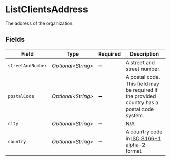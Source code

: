 # ListClientsAddress

The address of the organization.


## Fields

| Field                                                                                            | Type                                                                                             | Required                                                                                         | Description                                                                                      |
| ------------------------------------------------------------------------------------------------ | ------------------------------------------------------------------------------------------------ | ------------------------------------------------------------------------------------------------ | ------------------------------------------------------------------------------------------------ |
| `streetAndNumber`                                                                                | *Optional\<String>*                                                                              | :heavy_minus_sign:                                                                               | A street and street number.                                                                      |
| `postalCode`                                                                                     | *Optional\<String>*                                                                              | :heavy_minus_sign:                                                                               | A postal code. This field may be required if the provided country has a postal code system.      |
| `city`                                                                                           | *Optional\<String>*                                                                              | :heavy_minus_sign:                                                                               | N/A                                                                                              |
| `country`                                                                                        | *Optional\<String>*                                                                              | :heavy_minus_sign:                                                                               | A country code in [ISO 3166-1 alpha-2](https://en.wikipedia.org/wiki/ISO_3166-1_alpha-2) format. |